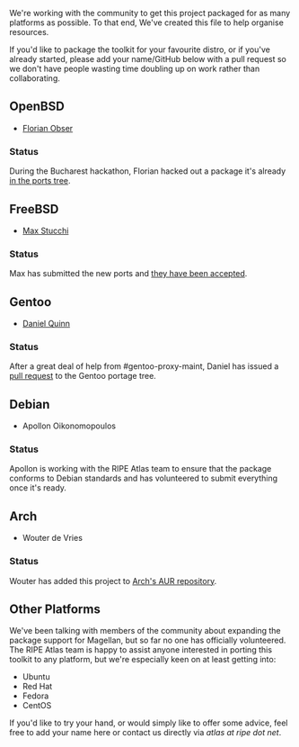 We're working with the community to get this project packaged for as many
platforms as possible.  To that end, We've created this file to help organise
resources.

If you'd like to package the toolkit for your favourite distro, or if you've
already started, please add your name/GitHub below with a pull request so we
don't have people wasting time doubling up on work rather than collaborating.


## OpenBSD

* [Florian Obser](https://github.com/fobser)

### Status

During the Bucharest hackathon, Florian hacked out a package it's already
[in the ports tree](http://cvsweb.openbsd.org/cgi-bin/cvsweb/ports/net/py-ripe.atlas.tools/).


## FreeBSD

* [Max Stucchi](https://github.com/stucchimax)

### Status

Max has submitted the new ports and [they have been accepted](https://svnweb.freebsd.org/ports?view=revision&revision=403526).


## Gentoo

* [Daniel Quinn](https://github.com/danielquinn)

### Status

After a great deal of help from #gentoo-proxy-maint, Daniel has issued a [pull request](https://github.com/gentoo/gentoo/pull/482) to the Gentoo portage tree.


## Debian

* Apollon Oikonomopoulos

### Status

Apollon is working with the RIPE Atlas team to ensure that the package conforms
to Debian standards and has volunteered to submit everything once it's ready.


## Arch

* Wouter de Vries

### Status

Wouter has added this project to [Arch's AUR repository](https://aur.archlinux.org/packages/ripe-atlas-tools).


## Other Platforms

We've been talking with members of the community about expanding the package
support for Magellan, but so far no one has officially volunteered. The RIPE
Atlas team is happy to assist anyone interested in porting this toolkit to any
platform, but we're especially keen on at least getting into:

* Ubuntu
* Red Hat
* Fedora
* CentOS

If you'd like to try your hand, or would simply like to offer some advice, feel
free to add your name here or contact us directly via *atlas at ripe dot net*.
